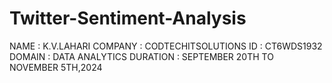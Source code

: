 # Twitter-Sentiment-Analysis
NAME : K.V.LAHARI
COMPANY : CODTECHITSOLUTIONS
ID : CT6WDS1932
DOMAIN : DATA ANALYTICS
DURATION : SEPTEMBER 20TH TO NOVEMBER 5TH,2024
